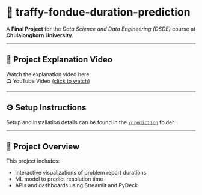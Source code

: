 # 🚀 traffy-fondue-duration-prediction

A **Final Project** for the *Data Science and Data Engineering (DSDE)* course at **Chulalongkorn University**.

---

## 🎥 Project Explanation Video
Watch the explanation video here:  
📺 YouTube Video [(click to watch)](https://youtu.be/9ONGjRYM5HY)

---

## ⚙️ Setup Instructions

Setup and installation details can be found in the [`/prediction`](./prediction) folder.

---

## 📁 Project Overview

This project includes:
- Interactive visualizations of problem report durations
- ML model to predict resolution time
- APIs and dashboards using Streamlit and PyDeck
